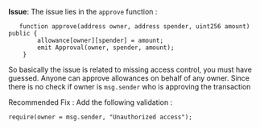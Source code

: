 **Issue**:
The issue lies in the `approve` function : 
```solidity
   function approve(address owner, address spender, uint256 amount) public {
        allowance[owner][spender] = amount;
        emit Approval(owner, spender, amount);
    }
```

So basically the issue is related to missing access control, you must have guessed. Anyone can approve allowances on behalf of any owner. Since there is no check if owner is `msg.sender` who is approving the transaction 

Recommended Fix  :
Add the following validation : 
```solidity
require(owner = msg.sender, "Unauthorized access");
```